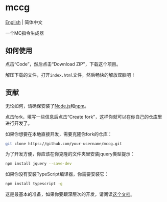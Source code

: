 # mccg

[English](README.md) | 简体中文

一个MC指令生成器

## 如何使用
点击“Code”，然后点击“Download ZIP”，下载这个项目。

解压下载的文件，打开`index.html`文件，然后畅快的解放双脑吧！

## 贡献
无论如何，请确保安装了[Node.js](https://nodejs.org)和[npm](http://npmjs.org)。

点击fork，填写一些信息后点击“Create fork”，这样你就可以在你自己的仓库里进行开发了。

如果你想要在本地直接开发，需要克隆你fork的仓库：
```bash
git clone https://github.com/your-username/mccg.git
```
为了开发方便，你应该在你克隆的文件夹里安装jquery类型提示：
```bash
npm install jquery --save-dev
```
如果你没有安装TypeScript编译器，你需要安装它：
```bash
npm install typescript -g
```
这是最基本的准备，如果你要跟深层次的开发，请阅读[这个文档](docs/ZH-HANS-CN.md)。